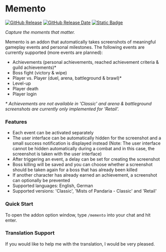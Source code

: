 # Memento

[![GitHub Release](https://img.shields.io/github/v/release/wow-addon-dev/Memento?color=blue&logo=github&cacheSeconds=600)](https://github.com/wow-addon-dev/Memento/releases)
[![GitHub Release Date](https://img.shields.io/github/release-date/wow-addon-dev/Memento?color=blue&logo=github&cacheSeconds=600)](https://github.com/wow-addon-dev/Memento/releases)
[![Static Badge](https://img.shields.io/badge/buy_me_a_coffe-donate-yellow?logo=buy-me-a-coffee&logoColor=white)](https://buymeacoffee.com/diomsg)

*Capture the moments that matter.*

Memento is an addon that automatically takes screenshots of meaningful gameplay events and personal milestones. The following events are currently supported (more events are planned):

*   Achievements (personal achievements, reached achievement criteria & guild achievements)*
*   Boss fight (victory & wipe)
*   Player vs. Player (duel, arena, battleground & brawl)*
*   Level-up
*   Player death
*   Player login

*\* Achievements are not available in 'Classic' and arena & battleground screenshots are currently only implemented for 'Retail'.*

### Features

*   Each event can be activated separately
*   The user interface can be automatically hidden for the screenshot and a small success notification is displayed instead (Note: The user interface cannot be hidden automatically during a combat and in this case, the screenshot is taken with the user interface)
*   After triggering an event, a delay can be set for creating the screenshot
*   Boss killing will be saved and you can choose whether a screenshot should be taken again for a boss that has already been killed
*   If another character has already earned an achievement, a screenshot can optionally be prevented
*   Supported languages: English, German
*   Supported versions: 'Classic', 'Mists of Pandaria - Classic' and 'Retail'

### Quick Start

To open the addon option window, type `/memento` into your chat and hit enter.

### Translation Support

If you would like to help me with the translation, I would be very pleased.
